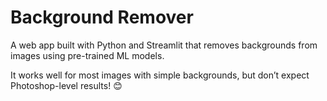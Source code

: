 # Background Remover
A web app built with Python and Streamlit that removes backgrounds from images using pre-trained ML models.

It works well for most images with simple backgrounds, but don’t expect Photoshop-level results! 😊

